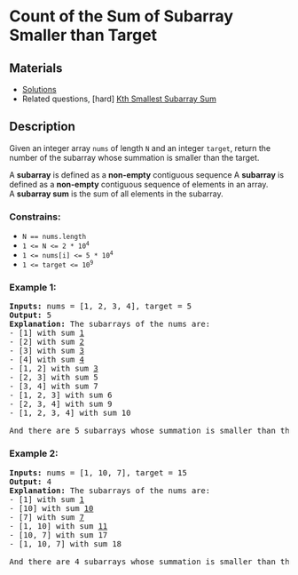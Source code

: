 # Count of the Sum of Subarray Smaller than Target

## Materials
* [Solutions](Solutions.md)
* Related questions, [hard] [Kth Smallest Subarray Sum](/hard/Kth_smallest_subarray_sum/)

## Description
Given an integer array `nums` of length `N` and an integer `target`, return the number of the subarray whose summation is smaller than the target.

A **subarray** is defined as a **non-empty** contiguous sequence A **subarray** is defined as a **non-empty** contiguous sequence of elements in an array.<br>
A **subarray sum** is the sum of all elements in the subarray.<br>

### Constrains:
* <code>N == nums.length</code>
* <code>1 <= N <= 2 * 10<sup>4</sup></code>
* <code>1 <= nums[i] <= 5 * 10<sup>4</sup></code>
* <code>1 <= target <= 10<sup>9</sup></code>

### Example 1:
<pre>
<b>Inputs:</b> nums = [1, 2, 3, 4], target = 5
<b>Output:</b> 5
<b>Explanation:</b> The subarrays of the nums are:
- [1] with sum <ins>1</ins>
- [2] with sum <ins>2</ins>
- [3] with sum <ins>3</ins>
- [4] with sum <ins>4</ins>
- [1, 2] with sum <ins>3</ins>
- [2, 3] with sum 5
- [3, 4] with sum 7
- [1, 2, 3] with sum 6
- [2, 3, 4] with sum 9
- [1, 2, 3, 4] with sum 10

And there are 5 subarrays whose summation is smaller than the target.
</pre>

### Example 2:
<pre>
<b>Inputs:</b> nums = [1, 10, 7], target = 15
<b>Output:</b> 4
<b>Explanation:</b> The subarrays of the nums are:
- [1] with sum <ins>1</ins>
- [10] with sum <ins>10</ins>
- [7] with sum <ins>7</ins>
- [1, 10] with sum <ins>11</ins>
- [10, 7] with sum 17
- [1, 10, 7] with sum 18

And there are 4 subarrays whose summation is smaller than the target.
</pre>
